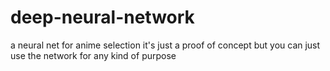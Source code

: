 # deep-neural-network
a neural net for anime selection
it's just a proof of concept but you can just use the network for any kind of purpose
